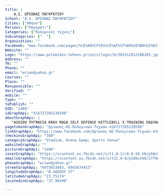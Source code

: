 ```yaml
---
title: |
    A.Σ. ΩΡΙΩΝΑΣ ΠΑΓΚΡΑΤΙΟΥ
School: "A.Σ. ΩΡΙΩΝΑΣ ΠΑΓΚΡΑΤΙΟΥ"
Cities: ["Αθήνα"]
Perioxi: ["Παγκράτι"]
Categories: ["Πολεμικές τέχνες"]
Subcategories: ["  "]
Organization: ""
Facebook: "www.facebook.com/pages/%CE%A9%CF%81%CE%AF%CF%89%CE%BD%CE%B1%CF%82-%CE%91%CE%A3-%CE%A0%CE%BF%CE%BB%CE%B5%CE%BC%CE%B9%CE%BA%CF%8E%CE%BD-%CE%A4%CE%B5%CF%87%CE%BD%CF%8E%CE%BD/416727285139598?fref=ts"
Website: ""
Logo: "https://www.polemikes-tehnes.gr/pics/logos/b/201412612108103.jpg"
Address: ""
TK: ""
Phone: ""
email: "wriwn@yahoo.gr"
Courses: ""
Place: ""
Rensponsible: ""
Verified: ""
mobile: ""
type: ""
toPublish: ""
UID: "1486"
idGraphApi: "416727285139598"
aboutGraphApi: | 
   "AIKIDO ΠΥΓΜΑΧΙΑ KRAV MAGA SELF DEFENSE KETTLEBELL X-TRAINING ΕΝΔΥΝΑΜΩΣΗ-ΑΝΑΠΤΥΞΗ-ΑΠΟΚΑΤΑΣΤΑΣΗ"
pagetokenGraphApi: "Ωρίωνας-ΑΣ-Πολεμικών-Τεχνών-416727285139598"
linkGraphApi: "https://www.facebook.com/Ωρίωνας-ΑΣ-Πολεμικών-Τεχνών-416727285139598/"
checkinsGraphApi: "380"
categoryGraphApi: "Stadium, Arena &amp; Sports Venue"
websiteGraphApi: ""
pictureGraphApi: "1486"
coverGraphApi: "https://scontent.xx.fbcdn.net/v/t1.0-1/c0.0.50.50/p50x50/11873437_748774301934893_2327533107640505729_n.jpg?oh=307a58ba0385ec4b346be495d3639ed5&amp;oe=5B412043"
emailsGraphApi: "https://scontent.xx.fbcdn.net/v/t31.0-0/p180x540/27798106_1343409542471363_5434806523413784647_o.jpg?oh=5e748d4aaac44103d8536544bc9efdac&amp;oe=5B09012C"
phoneGraphApi: "wriwn@yahoo.gr"
streetGraphApi: "6975653883, 6943674453"
longitudeGraphApi: "Β.ΛΑΣΚΟΥ 37"
latitudeGraphApi: "23.75174"
locatedinGraphApi: "37.96498"

---
```




